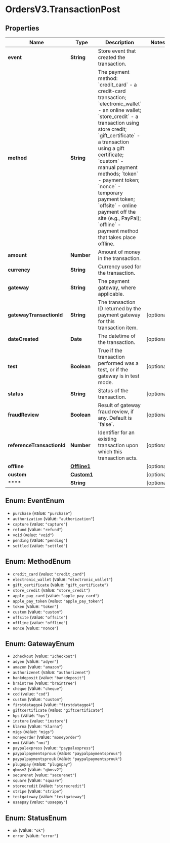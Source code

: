 # OrdersV3.TransactionPost

## Properties
Name | Type | Description | Notes
------------ | ------------- | ------------- | -------------
**event** | **String** | Store event that created the transaction.  | 
**method** | **String** | The payment method: &#x60;credit_card&#x60; - a credit-card transaction; &#x60;electronic_wallet&#x60; - an online wallet; &#x60;store_credit&#x60; - a transaction using store credit; &#x60;gift_certificate&#x60; - a transaction using a gift certificate; &#x60;custom&#x60; - manual payment methods; &#x60;token&#x60; - payment token; &#x60;nonce&#x60; - temporary payment token; &#x60;offsite&#x60; - online payment off the site (e.g., PayPal); &#x60;offline&#x60; - payment method that takes place offline.  | 
**amount** | **Number** | Amount of money in the transaction.  | 
**currency** | **String** | Currency used for the transaction.  | 
**gateway** | **String** | The payment gateway, where applicable.  | 
**gatewayTransactionId** | **String** | The transaction ID returned by the payment gateway for this transaction item.  | [optional] 
**dateCreated** | **Date** | The datetime of the transaction.  | [optional] 
**test** | **Boolean** | True if the transaction performed was a test, or if the gateway is in test mode.  | [optional] 
**status** | **String** | Status of the transaction.  | [optional] 
**fraudReview** | **Boolean** | Result of gateway fraud review, if any. Default is &#x60;false&#x60;.  | [optional] 
**referenceTransactionId** | **Number** | Identifier for an existing transaction upon which this transaction acts.  | [optional] 
**offline** | [**Offline1**](Offline1.md) |  | [optional] 
**custom** | [**Custom1**](Custom1.md) |  | [optional] 
**** | **String** |  | [optional] 

<a name="EventEnum"></a>
## Enum: EventEnum

* `purchase` (value: `"purchase"`)
* `authorization` (value: `"authorization"`)
* `capture` (value: `"capture"`)
* `refund` (value: `"refund"`)
* `void` (value: `"void"`)
* `pending` (value: `"pending"`)
* `settled` (value: `"settled"`)


<a name="MethodEnum"></a>
## Enum: MethodEnum

* `credit_card` (value: `"credit_card"`)
* `electronic_wallet` (value: `"electronic_wallet"`)
* `gift_certificate` (value: `"gift_certificate"`)
* `store_credit` (value: `"store_credit"`)
* `apple_pay_card` (value: `"apple_pay_card"`)
* `apple_pay_token` (value: `"apple_pay_token"`)
* `token` (value: `"token"`)
* `custom` (value: `"custom"`)
* `offsite` (value: `"offsite"`)
* `offline` (value: `"offline"`)
* `nonce` (value: `"nonce"`)


<a name="GatewayEnum"></a>
## Enum: GatewayEnum

* `2checkout` (value: `"2checkout"`)
* `adyen` (value: `"adyen"`)
* `amazon` (value: `"amazon"`)
* `authorizenet` (value: `"authorizenet"`)
* `bankdeposit` (value: `"bankdeposit"`)
* `braintree` (value: `"braintree"`)
* `cheque` (value: `"cheque"`)
* `cod` (value: `"cod"`)
* `custom` (value: `"custom"`)
* `firstdatagge4` (value: `"firstdatagge4"`)
* `giftcertificate` (value: `"giftcertificate"`)
* `hps` (value: `"hps"`)
* `instore` (value: `"instore"`)
* `klarna` (value: `"klarna"`)
* `migs` (value: `"migs"`)
* `moneyorder` (value: `"moneyorder"`)
* `nmi` (value: `"nmi"`)
* `paypalexpress` (value: `"paypalexpress"`)
* `paypalpaymentsprous` (value: `"paypalpaymentsprous"`)
* `paypalpaymentsprouk` (value: `"paypalpaymentsprouk"`)
* `plugnpay` (value: `"plugnpay"`)
* `qbmsv2` (value: `"qbmsv2"`)
* `securenet` (value: `"securenet"`)
* `square` (value: `"square"`)
* `storecredit` (value: `"storecredit"`)
* `stripe` (value: `"stripe"`)
* `testgateway` (value: `"testgateway"`)
* `usaepay` (value: `"usaepay"`)


<a name="StatusEnum"></a>
## Enum: StatusEnum

* `ok` (value: `"ok"`)
* `error` (value: `"error"`)

